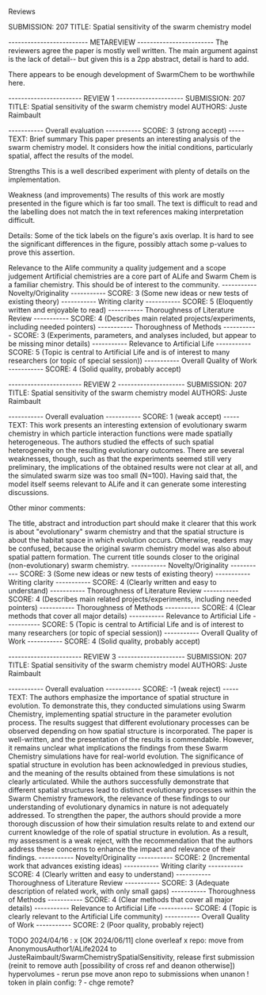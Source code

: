
Reviews

SUBMISSION: 207
TITLE: Spatial sensitivity of the swarm chemistry model

-------------------------  METAREVIEW  ------------------------
The reviewers agree the paper is mostly well written.
The main argument against is the lack of detail--
but given this is a 2pp abstract, detail is hard to add.

There appears to be enough development of SwarmChem to be worthwhile here.



----------------------- REVIEW 1 ---------------------
SUBMISSION: 207
TITLE: Spatial sensitivity of the swarm chemistry model
AUTHORS: Juste Raimbault

----------- Overall evaluation -----------
SCORE: 3 (strong accept)
----- TEXT:
Brief summary
This paper presents an interesting analysis of the swarm chemistry model. It considers how the initial conditions, particularly spatial, affect the results of the model.

Strengths
This is a well described experiment with plenty of details on the implementation.

Weakness (and improvements)
The results of this work are mostly presented in the figure which is far too small. The text is difficult to read and the labelling does not match the in text references making interpretation difficult.

Details:
Some of the tick labels on the figure's axis overlap.
It is hard to see the significant differences in the figure, possibly attach some p-values to prove this assertion.

Relevance to the Alife community a quality judgement and a scope judgement
Artificial chemistries are a core part of ALife and Swarm Chem is a familiar chemistry. This should be of interest to the community.
----------- Novelty/Originality -----------
SCORE: 3 (Some new ideas or new tests of existing theory)
----------- Writing clarity -----------
SCORE: 5 (Eloquently written and enjoyable to read)
----------- Thoroughness of Literature Review -----------
SCORE: 4 (Describes main related projects/experiments, including needed pointers)
----------- Thoroughness of Methods -----------
SCORE: 3 (Experiments, parameters, and analyses included, but appear to be missing minor details)
----------- Relevance to Artificial Life -----------
SCORE: 5 (Topic is central to Artificial Life and is of interest to many researchers (or topic of special session))
----------- Overall Quality of Work -----------
SCORE: 4 (Solid quality, probably accept)



----------------------- REVIEW 2 ---------------------
SUBMISSION: 207
TITLE: Spatial sensitivity of the swarm chemistry model
AUTHORS: Juste Raimbault

----------- Overall evaluation -----------
SCORE: 1 (weak accept)
----- TEXT:
This work presents an interesting extension of evolutionary swarm chemistry in which particle interaction functions were made spatially heterogeneous. The authors studied the effects of such spatial heterogeneity on the resulting evolutionary outcomes. There are several weaknesses, though, such as that the experiments seemed still very preliminary, the implications of the obtained results were not clear at all, and the simulated swarm size was too small (N=100). Having said that, the model itself seems relevant to ALife and it can generate some interesting discussions.

Other minor comments:

The title, abstract and introduction part should make it clearer that this work is about "evolutionary" swarm chemistry and that the spatial structure is about the habitat space in which evolution occurs. Otherwise, readers may be confused, because the original swarm chemistry model was also about spatial pattern formation. The current title sounds closer to the original (non-evolutionary) swarm chemistry.
----------- Novelty/Originality -----------
SCORE: 3 (Some new ideas or new tests of existing theory)
----------- Writing clarity -----------
SCORE: 4 (Clearly written and easy to understand)
----------- Thoroughness of Literature Review -----------
SCORE: 4 (Describes main related projects/experiments, including needed pointers)
----------- Thoroughness of Methods -----------
SCORE: 4 (Clear methods that cover all major details)
----------- Relevance to Artificial Life -----------
SCORE: 5 (Topic is central to Artificial Life and is of interest to many researchers (or topic of special session))
----------- Overall Quality of Work -----------
SCORE: 4 (Solid quality, probably accept)



----------------------- REVIEW 3 ---------------------
SUBMISSION: 207
TITLE: Spatial sensitivity of the swarm chemistry model
AUTHORS: Juste Raimbault

----------- Overall evaluation -----------
SCORE: -1 (weak reject)
----- TEXT:
The authors emphasize the importance of spatial structure in evolution. To demonstrate this, they conducted simulations using Swarm Chemistry, implementing spatial structure in the parameter evolution process. The results suggest that different evolutionary processes can be observed depending on how spatial structure is incorporated. The paper is well-written, and the presentation of the results is commendable. However, it remains unclear what implications the findings from these Swarm Chemistry simulations have for real-world evolution.
  The significance of spatial structure in evolution has been acknowledged in previous studies, and the meaning of the results obtained from these simulations is not clearly articulated. While the authors successfully demonstrate that different spatial structures lead to distinct evolutionary processes within the Swarm Chemistry framework, the relevance of these findings to our understanding of evolutionary dynamics in nature is not adequately addressed.
  To strengthen the paper, the authors should provide a more thorough discussion of how their simulation results relate to and extend our current knowledge of the role of spatial structure in evolution.
  As a result, my assessment is a weak reject, with the recommendation that the authors address these concerns to enhance the impact and relevance of their findings.
----------- Novelty/Originality -----------
SCORE: 2 (Incremental work that advances existing ideas)
----------- Writing clarity -----------
SCORE: 4 (Clearly written and easy to understand)
----------- Thoroughness of Literature Review -----------
SCORE: 3 (Adequate description of related work, with only small gaps)
----------- Thoroughness of Methods -----------
SCORE: 4 (Clear methods that cover all major details)
----------- Relevance to Artificial Life -----------
SCORE: 4 (Topic is clearly relevant to the Artificial Life community)
----------- Overall Quality of Work -----------
SCORE: 2 (Poor quality, probably reject)


TODO 2024/04/16 :
 x [OK 2024/06/11] clone overleaf
 x repo: move from AnonymousAuthor1/ALife2024 to JusteRaimbault/SwarmChemistrySpatialSensitivity, release first submission (reinit to remove auth [possibility of cross ref and deanon otherwise])
 hypervolumes - rerun pse
 move anon repo to submissions when unanon
  ! token in plain config: ? - chge remote?

